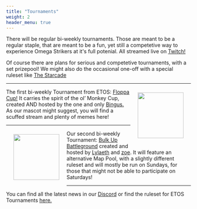 ```yaml
---
title: "Tournaments"
weight: 2
header_menu: true
---
```


There will be regular bi-weekly tournaments. Those are meant to be a regular staple, that are meant to be a fun, yet still a competetive way to experience Omega Strikers at it's full potenial. All streamed live on [Twitch!](https://www.twitch.tv/et_os)

Of course there are plans for serious and competetive tournaments, with a set prizepool! We might also do the occasional one-off with a special ruleset like [The Starcade](https://www.start.gg/tournament/the-starcade/details)

----

<div class="clearfix"> <div style="float: right; padding: 10px 20px 20px 20px;"> <img style="float: right;"  src="/images/AimiFloppa.png" width="125" ></div>

The first bi-weekly Tournament from ETOS: [Floppa Cup!](https://www.start.gg/tournament/floppa-cup/details) It carries the spirit of the ol’ Monkey Cup, created AND hosted by the one and only [Bingus.](https://discord.com/users/117804144210739209) As our mascot might suggest, you will find a scuffed stream and plenty of memes here!

----

<div class="clearfix"> <div style="float: left; padding: 10px 20px 20px 20px;"> <img style="float: left;"  src="/images/th.png" width="125" ></div>

Our second bi-weekly Tournament: [Bulk Up Battleground](https://www.start.gg/tournament/bulk-up-battleground/details) created and hosted by [Lylaeth](https://discord.com/users/209640861468852224) and [zoe](https://discord.com/users/202745199796027393). It will feature an alternative Map Pool, with a slightly different ruleset and will mostly be run on Sundays, for those that might not be able to participate on Saturdays!

----

You can find all the latest news in our [Discord](https://discord.gg/84jYdRqEnY) or find the ruleset for ETOS Tournaments [here.](rules)

